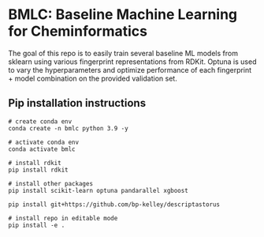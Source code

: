 # BMLC: Baseline Machine Learning for Cheminformatics
The goal of this repo is to easily train several baseline ML models from sklearn using various fingerprint representations from RDKit. Optuna is used to vary the hyperparameters and optimize performance of each fingerprint + model combination on the provided validation set.

## Pip installation instructions

```
# create conda env
conda create -n bmlc python 3.9 -y

# activate conda env
conda activate bmlc 

# install rdkit
pip install rdkit

# install other packages
pip install scikit-learn optuna pandarallel xgboost

pip install git+https://github.com/bp-kelley/descriptastorus

# install repo in editable mode
pip install -e .
```
